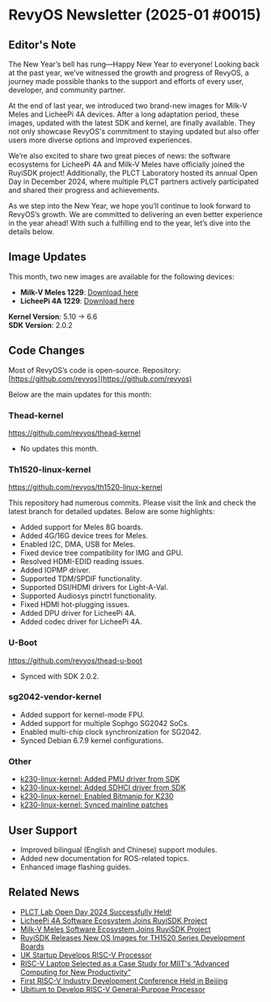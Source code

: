 # RevyOS Newsletter (2025-01 #0015)

## Editor's Note

The New Year’s bell has rung—Happy New Year to everyone! Looking back at the past year, we’ve witnessed the growth and progress of RevyOS, a journey made possible thanks to the support and efforts of every user, developer, and community partner.  

At the end of last year, we introduced two brand-new images for Milk-V Meles and LicheePi 4A devices. After a long adaptation period, these images, updated with the latest SDK and kernel, are finally available. They not only showcase RevyOS's commitment to staying updated but also offer users more diverse options and improved experiences.  

We’re also excited to share two great pieces of news: the software ecosystems for LicheePi 4A and Milk-V Meles have officially joined the RuyiSDK project! Additionally, the PLCT Laboratory hosted its annual Open Day in December 2024, where multiple PLCT partners actively participated and shared their progress and achievements.  

As we step into the New Year, we hope you’ll continue to look forward to RevyOS’s growth. We are committed to delivering an even better experience in the year ahead! With such a fulfilling end to the year, let’s dive into the details below.  

## Image Updates  

This month, two new images are available for the following devices:  

- **Milk-V Meles 1229**: [Download here](https://mirror.iscas.ac.cn/revyos/extra/images/meles/20241229/)  
- **LicheePi 4A 1229**: [Download here](https://mirror.iscas.ac.cn/revyos/extra/images/lpi4a/20241229/)  

**Kernel Version**: 5.10 → 6.6  
**SDK Version**: 2.0.2  

## Code Changes  

Most of RevyOS’s code is open-source. Repository: [https://github.com/revyos](https://github.com/revyos)  

Below are the main updates for this month:  

### Thead-kernel  

https://github.com/revyos/thead-kernel

- No updates this month.  

### Th1520-linux-kernel  

https://github.com/revyos/th1520-linux-kernel

This repository had numerous commits. Please visit the link and check the latest branch for detailed updates. Below are some highlights:  

- Added support for Meles 8G boards.  
- Added 4G/16G device trees for Meles.  
- Enabled I2C, DMA, USB for Meles.  
- Fixed device tree compatibility for IMG and GPU.  
- Resolved HDMI-EDID reading issues.  
- Added IOPMP driver.  
- Supported TDM/SPDIF functionality.  
- Supported DSI/HDMI drivers for Light-A-Val.  
- Supported Audiosys pinctrl functionality.  
- Fixed HDMI hot-plugging issues.  
- Added DPU driver for LicheePi 4A.  
- Added codec driver for LicheePi 4A.  

### U-Boot  

https://github.com/revyos/thead-u-boot

- Synced with SDK 2.0.2.  

### sg2042-vendor-kernel  

- Added support for kernel-mode FPU.  
- Added support for multiple Sophgo SG2042 SoCs.  
- Enabled multi-chip clock synchronization for SG2042.  
- Synced Debian 6.7.9 kernel configurations.  

### Other  

- [k230-linux-kernel: Added PMU driver from SDK](https://github.com/revyos/k230-linux-kernel/commit/7d1dbd7bd7ada1480425bf01551356c0ccad2195)  
- [k230-linux-kernel: Added SDHCI driver from SDK](https://github.com/revyos/k230-linux-kernel/commit/f8cf81f6797041ae2655e03614c299937009fec8)  
- [k230-linux-kernel: Enabled Bitmanip for K230](https://github.com/revyos/k230-linux-kernel/commit/a50ec7564ee737333562146daf403ebac9e6a36b)  
- [k230-linux-kernel: Synced mainline patches](https://github.com/revyos/k230-linux-kernel/commit/ba6f74091c0eb61ec9dbc3f3b69112997eebb95f)  

## User Support  

- Improved bilingual (English and Chinese) support modules.  
- Added new documentation for ROS-related topics.  
- Enhanced image flashing guides.  

## Related News  

- [PLCT Lab Open Day 2024 Successfully Held!](https://mp.weixin.qq.com/s/HZCC5uLYOwFlYQtC3Sv75Q)  
- [LicheePi 4A Software Ecosystem Joins RuyiSDK Project](https://mp.weixin.qq.com/s/gp5dxM_OqZLE6hGa1djc3A?poc_token=HDL5dWejMPTk4ZtI_h-26VItCYJyKiQgiL5Wzv8P)  
- [Milk-V Meles Software Ecosystem Joins RuyiSDK Project](https://mp.weixin.qq.com/s/mun-iFtxs8Mozh6Jn5KD7Q)  
- [RuyiSDK Releases New OS Images for TH1520 Series Development Boards](https://mp.weixin.qq.com/s/iVKqprdmaHCylPZAOyKigg)  
- [UK Startup Develops RISC-V Processor](https://www.design-reuse.com/news/57078/blueshift-riscv-processor.html)  
- [RISC-V Laptop Selected as a Case Study for MIIT's “Advanced Computing for New Productivity”](https://news.mydrivers.com/1/1020/1020418.htm)  
- [First RISC-V Industry Development Conference Held in Beijing](https://news.qq.com/rain/a/20241230A08MAE00)  
- [Ubitium to Develop RISC-V General-Purpose Processor](https://news.qq.com/rain/a/20241226A0640Y00)  